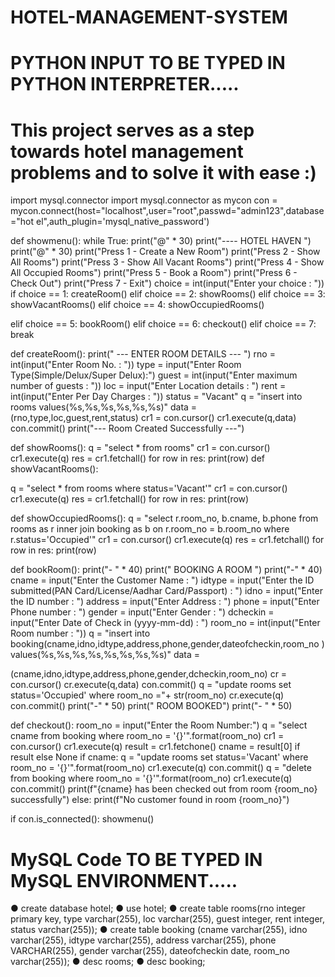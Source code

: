 # HOTEL-MANAGEMENT-SYSTEM


# PYTHON INPUT TO BE TYPED IN PYTHON INTERPRETER.....


# This project serves as a step towards hotel management problems and to solve it with ease :)


import mysql.connector import mysql.connector as mycon
con	=
mycon.connect(host="localhost",user="root",passwd="admin123",database="hot el",auth_plugin='mysql_native_password')


def showmenu(): while True:
print("@" * 30)
print("----	HOTEL HAVEN	")
print("@" * 30)
print("Press 1 - Create a New Room") print("Press 2 - Show All Rooms") print("Press 3 - Show All Vacant Rooms") print("Press 4 - Show All Occupied Rooms") print("Press 5 - Book a Room") print("Press 6 - Check Out") print("Press 7 - Exit")
choice = int(input("Enter your choice : ")) if choice == 1:
createRoom() elif choice == 2: showRooms() elif choice == 3:
showVacantRooms() elif choice == 4:
showOccupiedRooms()
 
elif choice == 5:
bookRoom() elif choice == 6:
checkout() elif choice == 7:
break


def createRoom():
print(" --- ENTER ROOM DETAILS --- ")
rno = int(input("Enter Room No. : "))
type = input("Enter Room Type(Simple/Delux/Super Delux):") guest = int(input("Enter maximum number of guests : ")) loc = input("Enter Location details : ") rent = int(input("Enter Per Day Charges : ")) status = "Vacant" q = "insert into rooms
values(%s,%s,%s,%s,%s,%s)" data = (rno,type,loc,guest,rent,status) cr1 = con.cursor() cr1.execute(q,data) con.commit()
print("--- Room Created Successfully ---")


def showRooms(): q = "select * from rooms" cr1 = con.cursor()
cr1.execute(q) res = cr1.fetchall() for row in res: print(row)
def showVacantRooms():
 
q = "select * from rooms where status='Vacant'" cr1 = con.cursor() cr1.execute(q) res = cr1.fetchall() for row in res:
print(row)


def showOccupiedRooms():
q = "select r.room_no, b.cname, b.phone from rooms as r inner join booking as b on r.room_no = b.room_no where
r.status='Occupied'" cr1 = con.cursor() cr1.execute(q) res = cr1.fetchall() for row in res:
print(row)


def bookRoom(): print("- " * 40)
print("	BOOKING A ROOM ")
print("-" * 40)
cname = input("Enter the Customer Name : ") idtype	=	input("Enter the	ID	submitted(PAN	Card/License/Aadhar
Card/Passport) : ") idno = input("Enter the ID number : ") address = input("Enter Address : ") phone = input("Enter Phone number : ") gender = input("Enter Gender : ")
dcheckin = input("Enter Date of Check in (yyyy-mm-dd) : ") room_no = int(input("Enter Room number : "))
q	=	"insert	into booking(cname,idno,idtype,address,phone,gender,dateofcheckin,room_no
) values(%s,%s,%s,%s,%s,%s,%s,%s)" data =
 
(cname,idno,idtype,address,phone,gender,dcheckin,room_no) cr = con.cursor() cr.execute(q,data) con.commit()
q = "update rooms set status='Occupied' where room_no ="+ str(room_no) cr.execute(q) con.commit()
print("-" * 50)
print("	ROOM BOOKED") print("- " * 50)

def checkout():
room_no = input("Enter the Room Number:")
q = "select cname from booking where room_no = '{}'".format(room_no) cr1 = con.cursor() cr1.execute(q) result = cr1.fetchone()
cname = result[0] if result else None if cname:
q = "update rooms set status='Vacant' where room_no = '{}'".format(room_no)
cr1.execute(q) con.commit()
q = "delete from booking where room_no = '{}'".format(room_no) cr1.execute(q)
con.commit()
print(f"{cname} has been checked out from room {room_no} successfully") else: print(f"No customer found in room
{room_no}")


if con.is_connected(): showmenu()





# MySQL Code TO BE TYPED IN MySQL ENVIRONMENT.....


●	create database hotel;
●	use hotel;
●	create table rooms(rno integer primary key, type varchar(255), loc varchar(255), guest integer, rent integer, status varchar(255));
●	create table booking (cname varchar(255), idno varchar(255), idtype varchar(255), address varchar(255), phone VARCHAR(255), gender varchar(255), dateofcheckin date, room_no varchar(255));
●	desc rooms;
●	desc booking;
